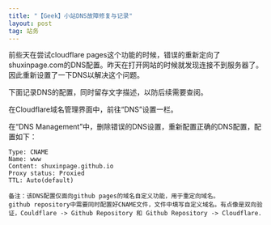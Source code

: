 ```yaml
---
title: "【Geek】小站DNS故障修复与记录"
layout: post
tag: 站务
---
```


前些天在尝试cloudflare pages这个功能的时候，错误的重新定向了shuxinpage.com的DNS配置。昨天在打开网站的时候就发现连接不到服务器了。因此重新设置了一下DNS以解决这个问题。

下面记录DNS的配置，同时留存文字描述，以防后续需要查阅。

<!--more-->

在Cloudflare域名管理界面中，前往“DNS”设置一栏。 
 
在“DNS Management”中，删除错误的DNS设置，重新配置正确的DNS配置，配置如下：

    Type: CNAME  
    Name: www  
    Content: shuxinpage.github.io  
    Proxy status: Proxied  
    TTL: Auto(default)  

    备注：该DNS配置仅面向github pages的域名自定义功能，用于重定向域名。  
    github repository中需要同时配置好CNAME文件，文件中填写自定义域名。有点像是双向验证，Couldflare -> Github Repository 和 Github Repository -> Cloudflare.


